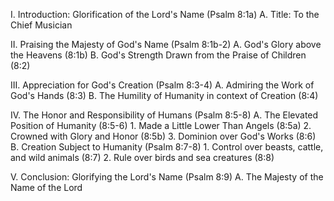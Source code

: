 I. Introduction: Glorification of the Lord's Name (Psalm 8:1a)
    A. Title: To the Chief Musician
    
II. Praising the Majesty of God's Name (Psalm 8:1b-2)
    A. God's Glory above the Heavens (8:1b)
    B. God's Strength Drawn from the Praise of Children (8:2)

III. Appreciation for God's Creation (Psalm 8:3-4)
    A. Admiring the Work of God's Hands (8:3)
    B. The Humility of Humanity in context of Creation (8:4)

IV. The Honor and Responsibility of Humans (Psalm 8:5-8)
    A. The Elevated Position of Humanity (8:5-6)
        1. Made a Little Lower Than Angels (8:5a)
        2. Crowned with Glory and Honor (8:5b)
        3. Dominion over God's Works (8:6)
    B. Creation Subject to Humanity (Psalm 8:7-8)
        1. Control over beasts, cattle, and wild animals (8:7)
        2. Rule over birds and sea creatures (8:8)

V. Conclusion: Glorifying the Lord's Name (Psalm 8:9)
    A. The Majesty of the Name of the Lord